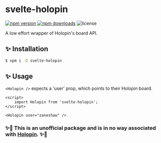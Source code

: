# svelte-holopin

[![npm version](https://img.shields.io/npm/v/svelte-holopin.svg)](https://www.npmjs.com/package/svelte-holopin)
[![npm downloads](https://img.shields.io/npm/dw/svelte-holopin.svg)](https://www.npmjs.com/package/svelte-holopin)
![license](https://img.shields.io/npm/l/svelte-holopin)

A low effort wrapper of Holopin's board API.

## ✨ Installation

```bash
$ npm i -D svelte-holopin
```

## ✨ Usage

`<Holopin />` expects a 'user' prop, which points to their Holopin board.

```svelte
<script>
	import Holopin from 'svelte-holopin';
</script>

<Holopin user="zaneshaw" />
```

### ✨🦖 This is an unofficial package and is in no way associated with [Holopin](https://holopin.io/). ✨🦖
